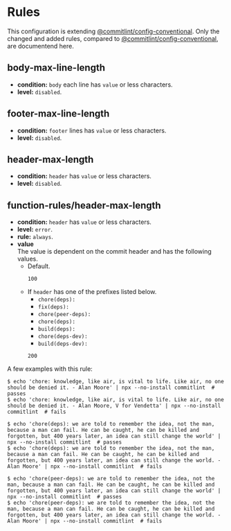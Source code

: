 # Rules

This configuration is extending [@commitlint/config-conventional][@commitlint/config-conventional]. Only the changed and added rules, compared to [@commitlint/config-conventional][@commitlint/config-conventional], are documentend here.

## body-max-line-length

- **condition:** `body` each line has `value` or less characters.
- **level:** `disabled`.

## footer-max-line-length

- **condition:** `footer` lines has `value` or less characters.
- **level:** `disabled`.

## header-max-length

- **condition:** `header` has `value` or less characters.
- **level:** `disabled`.

## function-rules/header-max-length

- **condition:** `header` has `value` or less characters.
- **level:** `error`.
- **rule:** `always`.
- **value**  
  The value is dependent on the commit header and has the following values.
  - Default.
    ```
    100
    ```
  - If `header` has one of the prefixes listed below.
    - `chore(deps):`
    - `fix(deps):`
    - `chore(peer-deps):`
    - `chore(deps):`
    - `build(deps):`
    - `chore(deps-dev):`
    - `build(deps-dev):`
    ```
    200
    ```

A few examples with this rule:

```shell
$ echo 'chore: knowledge, like air, is vital to life. Like air, no one should be denied it. - Alan Moore' | npx --no-install commitlint  # passes
$ echo 'chore: knowledge, like air, is vital to life. Like air, no one should be denied it. - Alan Moore, V for Vendetta' | npx --no-install commitlint  # fails

$ echo 'chore(deps): we are told to remember the idea, not the man, because a man can fail. He can be caught, he can be killed and forgotten, but 400 years later, an idea can still change the world' | npx --no-install commitlint  # passes
$ echo 'chore(deps): we are told to remember the idea, not the man, because a man can fail. He can be caught, he can be killed and forgotten, but 400 years later, an idea can still change the world. - Alan Moore' | npx --no-install commitlint  # fails

$ echo 'chore(peer-deps): we are told to remember the idea, not the man, because a man can fail. He can be caught, he can be killed and forgotten, but 400 years later, an idea can still change the world' | npx --no-install commitlint  # passes
$ echo 'chore(peer-deps): we are told to remember the idea, not the man, because a man can fail. He can be caught, he can be killed and forgotten, but 400 years later, an idea can still change the world. - Alan Moore' | npx --no-install commitlint  # fails
```

<!-- References -->

[@commitlint/config-conventional]: https://github.com/conventional-changelog/commitlint/tree/master/%40commitlint/config-conventional
